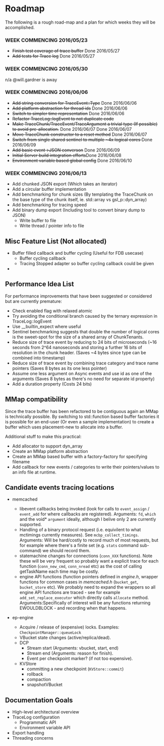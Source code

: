 # Roadmap
The following is a rough road-map and a plan for which weeks they will be
accomplished.

### WEEK COMMENCING 2016/05/23

- <strike>Finish test coverage of trace buffer</strike> Done 2016/05/27
- <strike>Add tests for Trace log</strike> Done 2016/05/27

### WEEK COMMENCING 2016/05/30

n/a @will.gardner is away

### WEEK COMMENCING 2016/06/06

- <strike>Add string conversion for TraceEvent::Type</strike> Done 2016/06/06
- <strike>Add platform abstraction for thread ids</strike> Done 2016/06/06
- <strike>Switch to simpler time representation</strike> Done 2016/06/06
- <strike>Refactor TraceLog::logEvent to not duplicate code</strike>
- <strike>Make TraceChunk/TraceEvent/TraceArgument a trivial type (If possible) to
avoid pre-allocation.</strike> Done 2016/06/07
Done 2016/06/07
- <strike>Move TraceChunk constructor to a reset method</strike> Done 2016/06/07
- <strike>Switch from single shared sentinel to multiple ~4x logical cores
</strike> Done 2016/06/09
- <strike>Add basic event->JSON converson</strike> Done 2016/06/09
- <strike>Initial Server build integration efforts</strike>Done 2016/06/08
- <strike>Environment variable based global config</strike> Done 2016/06/10

### WEEK COMMENCING 2016/06/13

- Add chunked JSON export (Which takes an iterator)
- Add a circular buffer implementation
- Add benchmarking for chunk sizes (By templating the TraceChunk on the
base type of the chunk itself, ie. std::array vs gsl_p::dyn_array)
- Add benchmarking for tracing speed
- Add binary dump export (Including tool to convert binary dump to JSON)
  - Write buffer to file
  - Write thread / pointer info to file

## Misc Feature List (Not allocated)

- Buffer filled callback and buffer cycling (Useful for FDB usecase)
    - Buffer cycling callback
    - Tracing Stopped adapter so buffer cycling callback could be given
-

## Performance Idea List

For performance improvements that have been suggested or considered but are
currently premature:

- Check enabled flag with relaxed atomic
- Try avoiding the conditional branch caused by the ternary expression in
TraceLog::logEvent
- Use \__builtin_expect where useful
- Sentinel benchmarking suggests that double the number of logical cores
is the sweet-spot for the size of a shared array of ChunkTenants.
- Reduce size of trace event by reducing to 24 bits of microseconds (~16 seconds
from 2^64 nanoseconds and storing a further 16 bits of resolution in the chunk
header. (Saves ~4 bytes since type can be combined into timestamp)
- Reduce size of trace event by combining trace category and trace name pointers
(Saves 8 bytes as its one less pointer)
- Assume one less argument on Async events and use id as one of the arguments
(Saves 8 bytes as there's no need for separate id property)
- Add a duration property (Costs 24 bits)

## MMap compatibility

Since the trace buffer has been refactored to be contiguous again an MMap is
technically possible. By switching to std::function based buffer factories it
is possible for an end-user (Or even a sample implementation) to create a buffer
which uses placement-new to allocate into a buffer.

Additional stuff to make this practical:

 - Add allocator to support dyn_array
 - Create an MMap platform abstraction
 - Create an MMap based buffer with a factory-factory for specifying filename
 - Add callback for new events / categories to write their pointers/values to
 an info file at runtime.

## Candidate events tracing locations

* memcached
  - libevent callbacks being invoked (look for calls to `event_assign` / `event_add` for where callbacks are registered). Arguments: `fd`, `which` and the void* `argument` ideally, although I belive only 2 are currently supported.
  - Handling of a binary protocol request (i.e. equivilent to what mctimings currently measures). See `mcbp_collect_timings`. Arguments: Will be hard/costly to record much of most requests, but for example where there's a finite set (e.g. `stats` command sub-command) we should record them.
  - statemachine changes for connections (`conn_XXX` functions). Note these will be very frequent so probably want a explicit trace for each function (`conn_new_cmd`, `conn_nread` etc) as the cost of calling getTaskName each time may be costly.
  - engine API functions (function pointers defined in _engine.h_, wrapper functions for common cases in _memcached.h_ (`bucket_get`, `bucket_store` etc). We probably need to expand the wrappers so all engine API functions are traced - see for example `add_set_replace_executor` which directly calls `allocate` method. Arguments:Specifically of interest will be any functions returning EWOULDBLOCK - and recording when that happens.

* ep-engine
  - Acquire / release of (expensive) locks. Examples: `CheckpointManager::queueLock`
  - VBucket state changes (active/replica/dead).
  - DCP
    - Stream start (Arguments: vbucket, start, end)
    - Stream end (Arguments: reason for finish).
    - Event per checkpoint marker? (if not too expensive).
  - KVStore
    - committing a new checkpoint (`KVStore::commit`)
    - rollback
    - compaction
    - snapshotVBucket

## Documentation Goals

- High-level architectural overview
- TraceLog configuration
  - Programmatic API
  - Environment variable API
- Export handling
- Threading concerns

